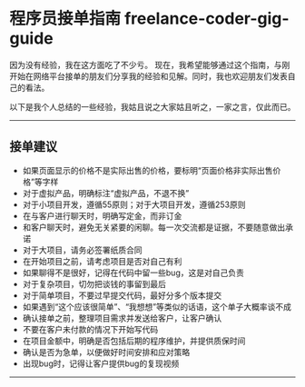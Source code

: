 # 程序员接单指南  freelance-coder-gig-guide
因为没有经验，我在这方面吃了不少亏。
现在，我希望能够通过这个指南，与刚开始在网络平台接单的朋友们分享我的经验和见解。同时，我也欢迎朋友们发表自己的看法。

以下是我个人总结的一些经验，我姑且说之大家姑且听之，一家之言，仅此而已。

---

## 接单建议

- 如果页面显示的价格不是实际出售的价格，要标明“页面价格非实际出售价格”等字样
-  对于虚拟产品，明确标注“虚拟产品，不退不换”
-  对于小项目开发，遵循55原则；对于大项目开发，遵循253原则
-  在与客户进行聊天时，明确写定金，而非订金
-  和客户聊天时，避免无关紧要的闲聊。每一次交流都是证据，不要随意做出承诺
-  对于大项目，请务必签署纸质合同
-  在开始项目之前，请考虑项目是否对自己有利
-  如果聊得不是很好，记得在代码中留一些bug，这是对自己负责
-  对于复杂项目，切勿把谈钱的事留到最后
-  对于简单项目，不要过早提交代码，最好分多个版本提交
-  如果遇到“这个应该很简单”、“我想想”等类似的话语，这个单子大概率谈不成
-  确认接单之前，整理项目需求并发送给客户，让客户确认
-  不要在客户未付款的情况下开始写代码
-  在项目金额中，明确是否包括后期的程序维护，并提供质保时间
-  确认是否为急单，以便做好时间安排和应对策略
-  出现bug时，记得让客户提供bug的复现视频

---
